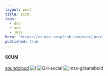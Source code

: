 ```yaml
---
layout: post
title: scum.
tags:
  - dub
  - sub
  - jmzx
hero: 'https://source.unsplash.com/user/jmzx'
published: true
---
```

#### SCUM
[soundcloud](https://www.soundcloud.com/jmzx/dealin-minds-preview)
![i](https://xjmzx.github.io/uploads/me2.png)
![GH-social](https://user-images.githubusercontent.com/1854925/89110436-caaf4380-d474-11ea-8502-5f1194deeaac.png)
![jmzx-gilsansbold](https://user-images.githubusercontent.com/1854925/89110594-7016e700-d476-11ea-9804-d62612a7c540.png)
